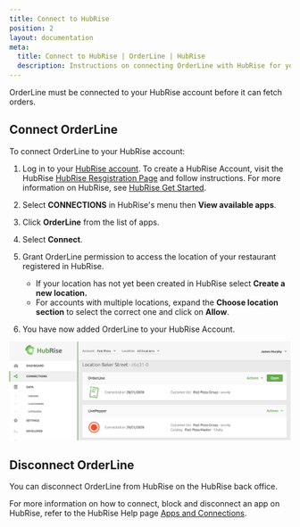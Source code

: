 ```yaml
---
title: Connect to HubRise
position: 2
layout: documentation
meta:
  title: Connect to HubRise | OrderLine | HubRise
  description: Instructions on connecting OrderLine with HubRise for your EPOS to work with other apps as a cohesive whole. Connect apps and synchronise your data.
---
```


OrderLine must be connected to your HubRise account before it can fetch orders. 

## Connect OrderLine

To connect OrderLine to your HubRise account:

1. Log in to your [HubRise account](https://manager.hubrise.com). To create a HubRise Account, visit the HubRise [HubRise Resgistration Page](https://manager.hubrise.com/signup?locale=en-GB) and follow instructions. For more information on HubRise, see [HubRise Get Started](/docs/get-started/).

1. Select **CONNECTIONS** in HubRise's menu then **View available apps**.

1. Click **OrderLine** from the list of apps.

1. Select **Connect**.

1. Grant OrderLine permission to access the location of your restaurant registered in HubRise.

   - If your location has not yet been created in HubRise select **Create a new location.**
   - For accounts with multiple locations, expand the **Choose location section** to select the correct one and click on **Allow**.

1. You have now added OrderLine to your HubRise Account.

![OrderLine Connection Example](./images/004-2x-connect-orderline.png)


## Disconnect OrderLine

You can disconnect OrderLine from HubRise on the HubRise back office.

For more information on how to connect, block and disconnect an app on HubRise, refer to the HubRise Help page [Apps and Connections](/docs/connections).

